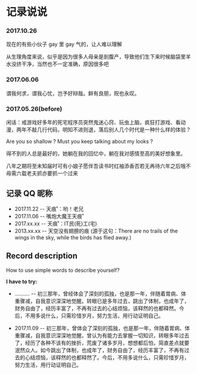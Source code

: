 # 记录说说


### 2017.10.26

<p>现在的有些小伙子 gay 里 gay 气的，让人难以理解</p>
<p>从生理角度来说，似乎是因为很多人母亲是剖腹产，导致他们生下来时候脑袋里羊水没挤干净，当然也不一定准确，原因很多吧</p>


### 2017.06.06

<p>谓我何求，谓我心忧，岂予好辩哉。鲜有良朋，贶也永叹。</p>


### 2017.05.26(before)

<p>闲话：戒游戏好多年的死宅程序员突然鬼迷心窍、玩虫上脑，疯狂打游戏、看动漫，两年不敲几行代码，明知不进则退，落后别人几个时代是一种什么样的体验？</p>

<p>Are you so shallow ? Must you keep talking about my looks ?</p>

<p>得不到的人总是最好的，她躺在我的回忆中，躺在我对感情至高的美好想象里。</p>

<p>八年之期将至未知届时可有小娘子愿伴吾读书时红袖添香否若无再待六年之后哦不毋需六载老夫抓亦要抓一个过来</p>




















## 记录 QQ 昵称

* 2017.11.22 -- 天痕˚：哟！老兄
* 2017.11.06 -- 嘴炮大魔王天痕˚
* 2017.xx.xx -- 天痕˚：IT民(死)工(宅)
* 2013.xx.xx -- 天空没有翅膀的痕 (源于这句：There are no trails of the wings in the sky, while the birds has flied away.)


## Record description

How to use simple words to describe yourself?

**I have to try:**

* .......... -- 初三那年，曾经体会了深刻的孤独，也是那一年，伴随着胃病、体重骤减，自我意识深深地觉醒。转眼已是多年过去，跳出了体制，也成年了，财务自由了，经历丰富了，不再有过去的心结烦恼，该释然的也都释然。今后，不用多说什么，只需珍惜岁月，努力生活，用行动证明自己。

* 2017.11.09 -- 初三那年，曾体会了深刻的孤独，也是那一年，伴随着胃病、体重骤减，自我意识深深地觉醒。曾认为有能力去掌握一切知识，转眼多年过去了，经历了各种不该有的挫折，荒废了诸多岁月，想想都后怕，简直差点就要泯然众人。如今跳出了体制，也成年了，财务自由了，经历丰富了，不再有过去的心结烦恼，该释然的也都释然了。今后，不用多说什么，只需珍惜岁月，努力生活，用行动证明自己。


